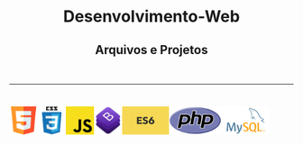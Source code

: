 <h1 align="center"> Desenvolvimento-Web </h1>
<h2 align="center"> Arquivos e Projetos </h2>
<br>
<hr>
<h1 align="center">
<img width=50px height=50px align=left src='https://github.com/dev-roliveira/Desenvolvimento-Web/blob/master/Assets/html5.png'>
<img width=50px height=50px align=left src='https://github.com/dev-roliveira/Desenvolvimento-Web/blob/master/Assets/css3.png'>
<img width=50px height=50px align=left src='https://github.com/dev-roliveira/Desenvolvimento-Web/blob/master/Assets/js.png'>
<img width=50px height=50px align=left src='https://github.com/dev-roliveira/Desenvolvimento-Web/blob/master/Assets/bootstrap_stack.png'>
<img height=50px align=left src='https://github.com/dev-roliveira/Desenvolvimento-Web/blob/master/Assets/es6.jpeg'>
<img height=50px align=left src='https://github.com/dev-roliveira/Desenvolvimento-Web/blob/master/Assets/php.png'>
<img height=50px align=left src='https://github.com/dev-roliveira/Desenvolvimento-Web/blob/master/Assets/mysql.png'>
</h1>
